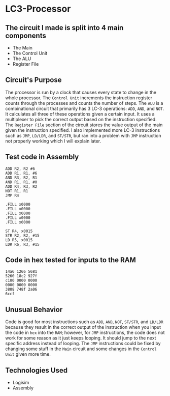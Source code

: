 # LC3-Processor

## The circuit I made is split into 4 main components
- The Main
- The Control Unit
- The ALU
- Register File

## Circuit's Purpose

The processor is run by a clock that causes every state to change in the whole processor. The `Control Unit` 
increments the instruction register counts through the processes and counts the number of steps. The `ALU` is a
combinational circuit that primarily has 3 LC-3 operations: `ADD`, `AND`, and `NOT`. It calculates all three
of these operations given a certain input. It uses a multiplexer to pick the correct output based on the 
instruction specified. The `Register File` section of the circuit stores the value output of the main given the 
instruction specified. I also implemented more LC-3 instructions such as `JMP`, `LD/LDR`, and `ST/STR`, but ran into a 
problem with `JMP` instruction not properly working which I will explain later.

## Test code in Assembly

```
ADD R2, R2 #6
ADD R1, R1, #6
AND R3, R2, R1
AND R1, R1, #0
ADD R4, R3, R2
NOT R1, R1
JMP R4
```

```
.FILL x0000
.FILL x0000
.FILL x0000
.FILL x0000
.FILL x0000
```

```
ST R4, x0015
STR R2, R2, #15
LD R5, x0015
LDR R6, R3, #15
```

## Code in hex tested for inputs to the RAM

```
14a6 1266 5681 
5260 18c2 927f 
c100 0000 0000 
0000 0000 0000 
3808 748f 2a06 
6ccf
```

## Unusual Behavior
Code is good for most instructions such as `ADD`, `AND`, `NOT`, `ST/STR`, and `LD/LDR` because they result in the correct
output of the instruction when you input the code in `hex` into the `RAM`; however, for `JMP` instructions, the code 
does not work for some reason as it just keeps looping. It should jump to the next specific address instead 
of looping. The `JMP` instructions could be fixed by changing some stuff in the `Main` circuit and some 
changes in the `Control Unit` given more time.

## Technologies Used
- Logisim
- Assembly
